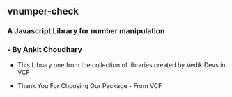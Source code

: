 ## vnumper-check
### A Javascript Library for number manipulation
### - By Ankit Choudhary


- This Library one from the collection of libraries created by Vedik Devs in VCF

- Thank You For Choosing Our Package - From VCF
